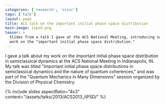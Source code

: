 ```yaml
---
categories: ['research', 'scivr']
tags: ['talk']
layout: page
title: ACS talk on the important initial phase space distribution
main-image: iipsd.png
teaser: >
  Slides from a talk I gave at the ACS National Meeting, introducing some of my
  work on the "important initial phase space distribution."
---
```


I gave a talk about my work on the important initial phase space
distribution in semiclassical dynamics at the ACS National Meeting in
Indianapolis, IN.  My talk was titled "Important initial phase space
distributions in semiclassical dynamics and the nature of quantum
coherences," and was part of the "Quantum Mechanics in Many Dimensions"
session organized by the Division of Physical Chemistry.

{% include slides aspectRatio="4x3"
                  content="/assets/talks/2013/ACS2013_IIPSD/" %}
